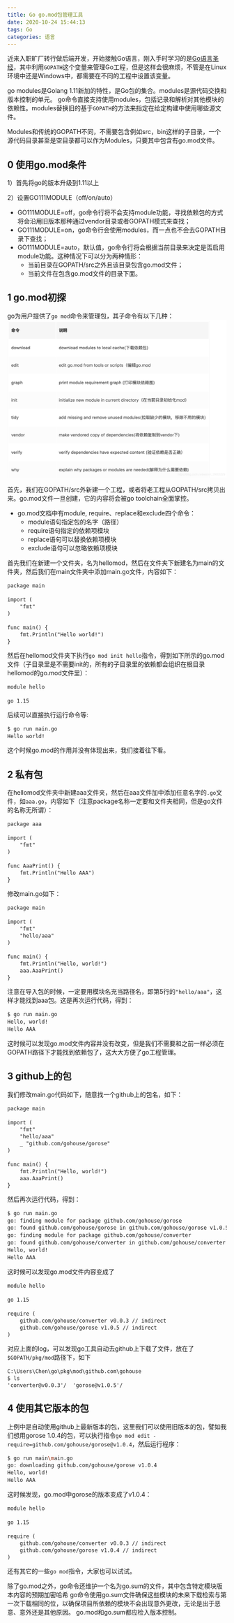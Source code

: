 ```yaml
---
title: Go go.mod包管理工具
date: 2020-10-24 15:44:13
tags: Go
categories: 语言
---
```

近来入职旷厂转行做后端开发，开始接触Go语言，刚入手时学习的是[Go语言圣经](http://shouce.jb51.net/gopl-zh/index.html)，其中利用```GOPATH```这个变量来管理Go工程，但是这样会很麻烦，不管是在Linux环境中还是Windows中，都需要在不同的工程中设置该变量。

go modules是Golang 1.11新加的特性，是Go包的集合。modules是源代码交换和版本控制的单元。 go命令直接支持使用modules，包括记录和解析对其他模块的依赖性。modules替换旧的基于```GOPATH```的方法来指定在给定构建中使用哪些源文件。

Modules和传统的GOPATH不同，不需要包含例如src，bin这样的子目录，一个源代码目录甚至是空目录都可以作为Modules，只要其中包含有go.mod文件。
<!-- more -->

## 0 使用go.mod条件
1）首先将go的版本升级到1.11以上

2）设置GO111MODULE（off/on/auto）
* GO111MODULE=off，go命令行将不会支持module功能，寻找依赖包的方式将会沿用旧版本那种通过vendor目录或者GOPATH模式来查找；
* GO111MODULE=on，go命令行会使用modules，而一点也不会去GOPATH目录下查找；
* GO111MODULE=auto，默认值，go命令行将会根据当前目录来决定是否启用module功能。这种情况下可以分为两种情形：
    * 当前目录在GOPATH/src之外且该目录包含go.mod文件；
    * 当前文件在包含go.mod文件的目录下面。

## 1 go.mod初探
go为用户提供了`go mod`命令来管理包，其子命令有以下几种：
![go mod command](/img/go-mod-commond.png)

首先，我们在GOPATH/src外新建一个工程，或者将老工程从GOPATH/src拷贝出来。go.mod文件一旦创建，它的内容将会被go toolchain全面掌控。

* go.mod文档中有module, require、replace和exclude四个命令：
	* module语句指定包的名字（路径）
	* require语句指定的依赖项模块
	* replace语句可以替换依赖项模块
	* exclude语句可以忽略依赖项模块

首先我们在新建一个文件夹，名为hellomod，然后在文件夹下新建名为main的文件夹，然后我们在main文件夹中添加main.go文件，内容如下：
``` golang
package main

import (
	"fmt"
)

func main() {
	fmt.Println("Hello world!")
}
```

然后在hellomod文件夹下执行`go mod init hello`指令，得到如下所示的go.mod文件（子目录里是不需要init的，所有的子目录里的依赖都会组织在根目录hellomod的go.mod文件里）：
```
module hello

go 1.15
```
后续可以直接执行运行命令等:
``` bash
$ go run main.go
Hello world!
```
这个时候go.mod的作用并没有体现出来，我们接着往下看。


## 2 私有包
在hellomod文件夹中新建aaa文件夹，然后在aaa文件加中添加任意名字的`.go`文件，如`aaa.go`，内容如下（注意package名称一定要和文件夹相同，但是go文件的名称无所谓）：
``` golang
package aaa

import (
	"fmt"
)

func AaaPrint() {
	fmt.Println("Hello AAA")
}
```
修改main.go如下：
``` golang
package main
 
import (
	"fmt"
	"hello/aaa"
)
 
func main() {
    fmt.Println("Hello, world!")
    aaa.AaaPrint()
}
```
注意在导入包的时候，一定要用模块名充当路径名，即第5行的`"hello/aaa"`，这样才能找到aaa包。这是再次运行代码，得到：
``` bash
$ go run main.go
Hello, world!
Hello AAA
```
这时候可以发现go.mod文件内容并没有改变，但是我们不需要和之前一样必须在GOPATH路径下才能找到依赖包了，这大大方便了go工程管理。

## 3 github上的包
我们修改main.go代码如下，随意找一个github上的包名，如下：
``` golang
package main
 
import (
	"fmt"
	"hello/aaa"
	_ "github.com/gohouse/gorose"
)
 
func main() {
    fmt.Println("Hello, world!")
    aaa.AaaPrint()
}
```
然后再次运行代码，得到：
``` bash
$ go run main.go
go: finding module for package github.com/gohouse/gorose
go: found github.com/gohouse/gorose in github.com/gohouse/gorose v1.0.5
go: finding module for package github.com/gohouse/converter
go: found github.com/gohouse/converter in github.com/gohouse/converter v0.0.3
Hello, world!
Hello AAA
```
这时候可以发现go.mod文件内容变成了
```
module hello

go 1.15

require (
	github.com/gohouse/converter v0.0.3 // indirect
	github.com/gohouse/gorose v1.0.5 // indirect
)
```
对应上面的log，可以发现go工具自动去github上下载了文件，放在了`$GOPATH/pkg/mod`路径下，如下
```
C:\Users\Chen\go\pkg\mod\github.com\gohouse
$ ls
'converter@v0.0.3'/  'gorose@v1.0.5'/
```

## 4 使用其它版本的包
上例中是自动使用github上最新版本的包，这里我们可以使用旧版本的包，譬如我们想用gorose 1.0.4的包，可以执行指令`go mod edit -require=github.com/gohouse/gorose@v1.0.4`，然后运行程序：
``` bash
$ go run main\main.go
go: downloading github.com/gohouse/gorose v1.0.4
Hello, world!
Hello AAA
```
这时候发现，go.mod中gorose的版本变成了v1.0.4：
```
module hello

go 1.15

require (
	github.com/gohouse/converter v0.0.3 // indirect
	github.com/gohouse/gorose v1.0.4 // indirect
)
```
还有其它的一些`go mod`指令，大家也可以试试。

除了go.mod之外，go命令还维护一个名为go.sum的文件，其中包含特定模块版本内容的预期加密哈希 
go命令使用go.sum文件确保这些模块的未来下载检索与第一次下载相同的位，以确保项目所依赖的模块不会出现意外更改，无论是出于恶意、意外还是其他原因。 go.mod和go.sum都应检入版本控制。